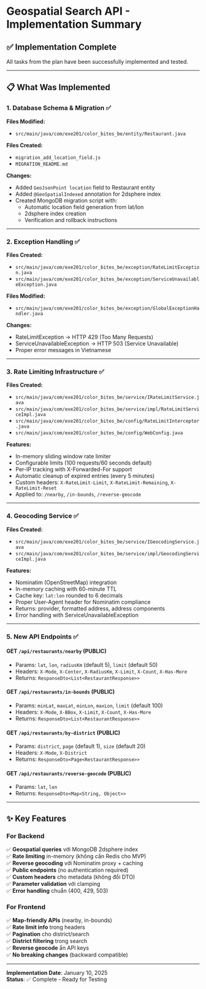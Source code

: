 # Geospatial Search API - Implementation Summary

## ✅ Implementation Complete

All tasks from the plan have been successfully implemented and tested.

---

## 📋 What Was Implemented

### 1. Database Schema & Migration ✅

**Files Modified:**
- `src/main/java/com/exe201/color_bites_be/entity/Restaurant.java`

**Files Created:**
- `migration_add_location_field.js`
- `MIGRATION_README.md`

**Changes:**
- Added `GeoJsonPoint location` field to Restaurant entity
- Added `@GeoSpatialIndexed` annotation for 2dsphere index
- Created MongoDB migration script with:
  - Automatic location field generation from lat/lon
  - 2dsphere index creation
  - Verification and rollback instructions

---

### 2. Exception Handling ✅

**Files Created:**
- `src/main/java/com/exe201/color_bites_be/exception/RateLimitException.java`
- `src/main/java/com/exe201/color_bites_be/exception/ServiceUnavailableException.java`

**Files Modified:**
- `src/main/java/com/exe201/color_bites_be/exception/GlobalExceptionHandler.java`

**Changes:**
- RateLimitException → HTTP 429 (Too Many Requests)
- ServiceUnavailableException → HTTP 503 (Service Unavailable)
- Proper error messages in Vietnamese

---

### 3. Rate Limiting Infrastructure ✅

**Files Created:**
- `src/main/java/com/exe201/color_bites_be/service/IRateLimitService.java`
- `src/main/java/com/exe201/color_bites_be/service/impl/RateLimitServiceImpl.java`
- `src/main/java/com/exe201/color_bites_be/config/RateLimitInterceptor.java`
- `src/main/java/com/exe201/color_bites_be/config/WebConfig.java`

**Features:**
- In-memory sliding window rate limiter
- Configurable limits (100 requests/60 seconds default)
- Per-IP tracking with X-Forwarded-For support
- Automatic cleanup of expired entries (every 5 minutes)
- Custom headers: `X-RateLimit-Limit`, `X-RateLimit-Remaining`, `X-RateLimit-Reset`
- Applied to: `/nearby`, `/in-bounds`, `/reverse-geocode`

---

### 4. Geocoding Service ✅

**Files Created:**
- `src/main/java/com/exe201/color_bites_be/service/IGeocodingService.java`
- `src/main/java/com/exe201/color_bites_be/service/impl/GeocodingServiceImpl.java`

**Features:**
- Nominatim (OpenStreetMap) integration
- In-memory caching with 60-minute TTL
- Cache key: `lat:lon` rounded to 6 decimals
- Proper User-Agent header for Nominatim compliance
- Returns: provider, formatted address, address components
- Error handling with ServiceUnavailableException

---

### 5. New API Endpoints ✅

#### GET `/api/restaurants/nearby` (PUBLIC)
- Params: `lat`, `lon`, `radiusKm` (default 5), `limit` (default 50)
- Headers: `X-Mode`, `X-Center`, `X-RadiusKm`, `X-Limit`, `X-Count`, `X-Has-More`
- Returns: `ResponseDto<List<RestaurantResponse>>`

#### GET `/api/restaurants/in-bounds` (PUBLIC)
- Params: `minLat`, `maxLat`, `minLon`, `maxLon`, `limit` (default 100)
- Headers: `X-Mode`, `X-BBox`, `X-Limit`, `X-Count`, `X-Has-More`
- Returns: `ResponseDto<List<RestaurantResponse>>`

#### GET `/api/restaurants/by-district` (PUBLIC)
- Params: `district`, `page` (default 1), `size` (default 20)
- Headers: `X-Mode`, `X-District`
- Returns: `ResponseDto<Page<RestaurantResponse>>`

#### GET `/api/restaurants/reverse-geocode` (PUBLIC)
- Params: `lat`, `lon`
- Returns: `ResponseDto<Map<String, Object>>`

---

## ✨ Key Features

### For Backend
✅ **Geospatial queries** với MongoDB 2dsphere index  
✅ **Rate limiting** in-memory (không cần Redis cho MVP)  
✅ **Reverse geocoding** với Nominatim proxy + caching  
✅ **Public endpoints** (no authentication required)  
✅ **Custom headers** cho metadata (không đổi DTO)  
✅ **Parameter validation** với clamping  
✅ **Error handling** chuẩn (400, 429, 503)  

### For Frontend
✅ **Map-friendly APIs** (nearby, in-bounds)  
✅ **Rate limit info** trong headers  
✅ **Pagination** cho district/search  
✅ **District filtering** trong search  
✅ **Reverse geocode** ẩn API keys  
✅ **No breaking changes** (backward compatible)  

---

**Implementation Date**: January 10, 2025  
**Status**: ✅ Complete - Ready for Testing


